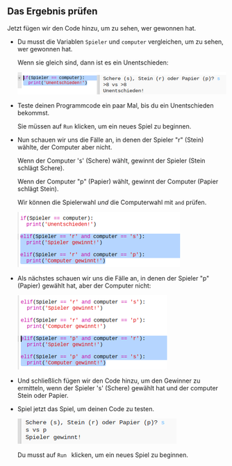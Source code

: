 ## Das Ergebnis prüfen

Jetzt fügen wir den Code hinzu, um zu sehen, wer gewonnen hat.

+ Du musst die Variablen `Spieler` und `computer` vergleichen, um zu sehen, wer gewonnen hat.
    
    Wenn sie gleich sind, dann ist es ein Unentschieden:
    
    ![screenshot](images/rps-draw.png)

+ Teste deinen Programmcode ein paar Mal, bis du ein Unentschieden bekommst.
    
    Sie müssen auf `Run` klicken, um ein neues Spiel zu beginnen.

+ Nun schauen wir uns die Fälle an, in denen der Spieler "r" (Stein) wählte, der Computer aber nicht.
    
    Wenn der Computer 's' (Schere) wählt, gewinnt der Spieler (Stein schlägt Schere).
    
    Wenn der Computer "p" (Papier) wählt, gewinnt der Computer (Papier schlägt Stein).
    
    Wir können die Spielerwahl *und* die Computerwahl mit `and` prüfen.
    
    ![screenshot](images/rps-player-rock.png)

+ Als nächstes schauen wir uns die Fälle an, in denen der Spieler "p" (Papier) gewählt hat, aber der Computer nicht:
    
    ![screenshot](images/rps-player-paper.png)

+ Und schließlich fügen wir den Code hinzu, um den Gewinner zu ermitteln, wenn der Spieler 's' (Schere) gewählt hat und der computer Stein oder Papier.

+ Spiel jetzt das Spiel, um deinen Code zu testen.
    
    ![screenshot](images/rps-play.png)
    
    Du musst auf `Run ` klicken, um ein neues Spiel zu beginnen.